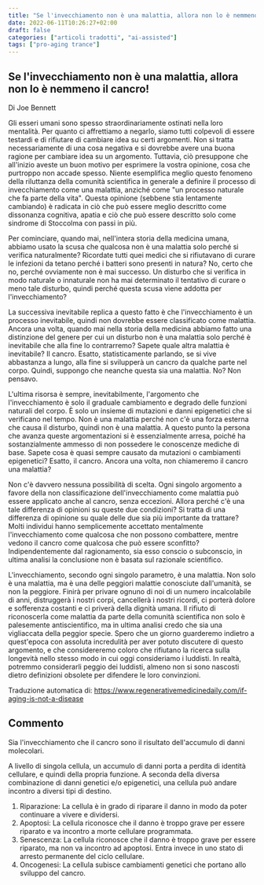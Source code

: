 ```yaml
---
title: "Se l'invecchiamento non è una malattia, allora non lo è nemmeno il cancro"
date: 2022-06-11T10:26:27+02:00
draft: false
categories: ["articoli tradotti", "ai-assisted"]
tags: ["pro-aging trance"]
---
```


## Se l'invecchiamento non è una malattia, allora non lo è nemmeno il cancro! 

Di Joe Bennett

Gli esseri umani sono spesso straordinariamente ostinati nella loro mentalità. Per quanto ci affrettiamo a negarlo, siamo tutti colpevoli di essere testardi e di rifiutare di cambiare idea su certi argomenti. Non si tratta necessariamente di una cosa negativa e si dovrebbe avere una buona ragione per cambiare idea su un argomento. Tuttavia, ciò presuppone che all'inizio aveste un buon motivo per esprimere la vostra opinione, cosa che purtroppo non accade spesso. Niente esemplifica meglio questo fenomeno della riluttanza della comunità scientifica in generale a definire il processo di invecchiamento come una malattia, anziché come "un processo naturale che fa parte della vita". Questa opinione (sebbene stia lentamente cambiando) è radicata in ciò che può essere meglio descritto come dissonanza cognitiva, apatia e ciò che può essere descritto solo come sindrome di Stoccolma con passi in più.

Per cominciare, quando mai, nell'intera storia della medicina umana, abbiamo usato la scusa che qualcosa non è una malattia solo perché si verifica naturalmente? Ricordate tutti quei medici che si rifiutavano di curare le infezioni da tetano perché i batteri sono presenti in natura? No, certo che no, perché ovviamente non è mai successo. Un disturbo che si verifica in modo naturale o innaturale non ha mai determinato il tentativo di curare o meno tale disturbo, quindi perché questa scusa viene addotta per l'invecchiamento?

La successiva inevitabile replica a questo fatto è che l'invecchiamento è un processo inevitabile, quindi non dovrebbe essere classificato come malattia. Ancora una volta, quando mai nella storia della medicina abbiamo fatto una distinzione del genere per cui un disturbo non è una malattia solo perché è inevitabile che alla fine lo contrarremo? Sapete quale altra malattia è inevitabile? Il cancro. Esatto, statisticamente parlando, se si vive abbastanza a lungo, alla fine si svilupperà un cancro da qualche parte nel corpo. Quindi, suppongo che neanche questa sia una malattia. No? Non pensavo.

L'ultima risorsa è sempre, inevitabilmente, l'argomento che l'invecchiamento è solo il graduale cambiamento e degrado delle funzioni naturali del corpo. È solo un insieme di mutazioni e danni epigenetici che si verificano nel tempo. Non è una malattia perché non c'è una forza esterna che causa il disturbo, quindi non è una malattia. A questo punto la persona che avanza queste argomentazioni si è essenzialmente arresa, poiché ha sostanzialmente ammesso di non possedere le conoscenze mediche di base.  Sapete cosa è quasi sempre causato da mutazioni o cambiamenti epigenetici? Esatto, il cancro. Ancora una volta, non chiameremo il cancro una malattia?

Non c'è davvero nessuna possibilità di scelta. Ogni singolo argomento a favore della non classificazione dell'invecchiamento come malattia può essere applicato anche al cancro, senza eccezioni. Allora perché c'è una tale differenza di opinioni su queste due condizioni? Si tratta di una differenza di opinione su quale delle due sia più importante da trattare? Molti individui hanno semplicemente accettato mentalmente l'invecchiamento come qualcosa che non possono combattere, mentre vedono il cancro come qualcosa che può essere sconfitto? Indipendentemente dal ragionamento, sia esso conscio o subconscio, in ultima analisi la conclusione non è basata sul razionale scientifico.

L'invecchiamento, secondo ogni singolo parametro, è una malattia. Non solo è una malattia, ma è una delle peggiori malattie conosciute dall'umanità, se non la peggiore. Finirà per privare ognuno di noi di un numero incalcolabile di anni, distruggerà i nostri corpi, cancellerà i nostri ricordi, ci porterà dolore e sofferenza costanti e ci priverà della dignità umana. Il rifiuto di riconoscerla come malattia da parte della comunità scientifica non solo è palesemente antiscientifico, ma in ultima analisi credo che sia una vigliaccata della peggior specie. Spero che un giorno guarderemo indietro a quest'epoca con assoluta incredulità per aver potuto discutere di questo argomento, e che considereremo coloro che rifiutano la ricerca sulla longevità nello stesso modo in cui oggi consideriamo i luddisti. In realtà, potremmo considerarli peggio dei luddisti, almeno non si sono nascosti dietro definizioni obsolete per difendere le loro convinzioni.

Traduzione automatica di: https://www.regenerativemedicinedaily.com/if-aging-is-not-a-disease

## Commento

Sia l'invecchiamento che il cancro sono il risultato dell'accumulo di danni molecolari.

A livello di singola cellula, un accumulo di danni porta a perdita di identità cellulare, e quindi della propria funzione. A seconda della diversa combinazione di danni genetici e/o epigenetici, una cellula può andare incontro a diversi tipi di destino.

1. Riparazione: La cellula è in grado di riparare il danno in modo da poter continuare a vivere e dividersi.
2. Apoptosi: La cellula riconosce che il danno è troppo grave per essere riparato e va incontro a morte cellulare programmata.
3. Senescenza: La cellula riconosce che il danno è troppo grave per essere riparato, ma non va incontro ad apoptosi. Entra invece in uno stato di arresto permanente del ciclo cellulare.
4. Oncogenesi: La cellula subisce cambiamenti genetici che portano allo sviluppo del cancro.

